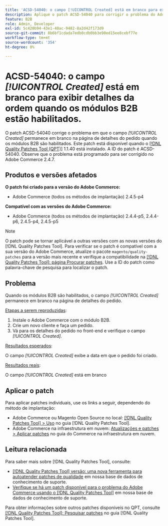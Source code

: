 ```yaml
---
title: 'ACSD-54040: o campo [!UICONTROL Created] está em branco para exibir detalhes da ordem quando os módulos B2B estão habilitados'
description: Aplique o patch ACSD-54040 para corrigir o problema do Adobe Commerce em que o campo [!UICONTROL Created] está em branco na página de detalhes do pedido quando os módulos B2B estão habilitados.
feature: B2B
role: Admin, Developer
exl-id: 5c420b94-43e1-40ac-9482-8a2d42f173d9
source-git-commit: 8b6bf1cdada7edb0cdb0bb3e90ed15ee8cebf77e
workflow-type: tm+mt
source-wordcount: '354'
ht-degree: 0%

---
```


# ACSD-54040: o campo *[!UICONTROL Created]* está em branco para exibir detalhes da ordem quando os módulos B2B estão habilitados.

O patch ACSD-54040 corrige o problema em que o campo *[!UICONTROL Created]* permanece em branco na página de detalhes do pedido quando os módulos B2B são habilitados. Este patch está disponível quando o [[!DNL Quality Patches Tool (QPT)]](/help/announcements/adobe-commerce-announcements/magento-quality-patches-released-new-tool-to-self-serve-quality-patches.md) 1.1.40 está instalado. A ID do patch é ACSD-54040. Observe que o problema está programado para ser corrigido no Adobe Commerce 2.4.7.

## Produtos e versões afetados

**O patch foi criado para a versão do Adobe Commerce:**

* Adobe Commerce (todos os métodos de implantação) 2.4.5-p4

**Compatível com as versões do Adobe Commerce:**

* Adobe Commerce (todos os métodos de implantação) 2.4.4-p5, 2.4.4-p6, 2.4.5-p4, 2.4.5-p5

>[!NOTE]
>
>O patch pode se tornar aplicável a outras versões com as novas versões do [!DNL Quality Patches Tool]. Para verificar se o patch é compatível com a sua versão do Adobe Commerce, atualize o pacote `magento/quality-patches` para a versão mais recente e verifique a compatibilidade na [[!DNL Quality Patches Tool]: página Procurar patches](https://experienceleague.adobe.com/tools/commerce-quality-patches/index.html). Use a ID do patch como palavra-chave de pesquisa para localizar o patch.

## Problema

Quando os módulos B2B são habilitados, o campo *[!UICONTROL Created]* permanece em branco na página de detalhes do pedido.

<u>Etapas a serem reproduzidas</u>:

1. Instale o Adobe Commerce com o módulo B2B.
1. Crie um novo cliente e faça um pedido.
1. Vá para os detalhes do pedido no front-end e verifique o campo *[!UICONTROL Created]*.

<u>Resultados esperados</u>:

O campo *[!UICONTROL Created]* exibe a data em que o pedido foi criado.

<u>Resultados reais</u>:

O campo *[!UICONTROL Created]* está em branco

## Aplicar o patch

Para aplicar patches individuais, use os links a seguir, dependendo do método de implantação:

* Adobe Commerce ou Magento Open Source no local: [[!DNL Quality Patches Tool] > Uso](https://experienceleague.adobe.com/docs/commerce-operations/tools/quality-patches-tool/usage.html) no guia [!DNL Quality Patches Tool].
* Adobe Commerce na infraestrutura em nuvem: [Atualizações e patches > Aplicar patches](https://experienceleague.adobe.com/docs/commerce-cloud-service/user-guide/develop/upgrade/apply-patches.html) no guia do Commerce na infraestrutura em nuvem.

## Leitura relacionada

Para saber mais sobre [!DNL Quality Patches Tool], consulte:

* [[!DNL Quality Patches Tool] versão: uma nova ferramenta para autoatender patches de qualidade](/help/announcements/adobe-commerce-announcements/magento-quality-patches-released-new-tool-to-self-serve-quality-patches.md) em nossa base de dados de conhecimento de suporte.
* [Verifique se há um patch disponível para o problema do Adobe Commerce usando o [!DNL Quality Patches Tool]](/help/support-tools/patches-available-in-qpt-tool/check-patch-for-magento-issue-with-magento-quality-patches.md) em nossa base de dados de conhecimento de suporte.

Para obter informações sobre outros patches disponíveis no QPT, consulte [[!DNL Quality Patches Tool]: Pesquisar patches](https://experienceleague.adobe.com/tools/commerce-quality-patches/index.html) no guia [!DNL Quality Patches Tool].
